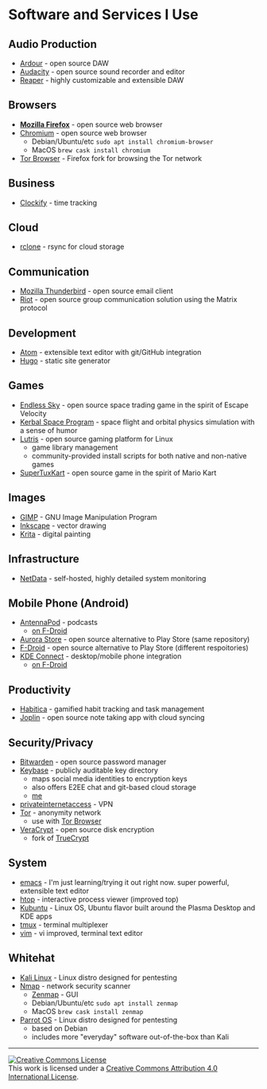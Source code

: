 # Software and Services I Use

## Audio Production
- [Ardour](https://ardour.org/) - open source DAW
- [Audacity](https://www.audacityteam.org/) - open source sound recorder and editor
- [Reaper](https://www.reaper.fm/) - highly customizable and extensible DAW

## Browsers
- **[Mozilla Firefox](https://www.mozilla.org/en-US/firefox/new/)** - open source web browser
- [Chromium](https://www.chromium.org/) - open source web browser
  - Debian/Ubuntu/etc `sudo apt install chromium-browser`
  - MacOS `brew cask install chromium`
- [Tor Browser](https://www.torproject.org/download/) - Firefox fork for browsing the Tor network

## Business
- [Clockify](https://clockify.me/) - time tracking

## Cloud
- [rclone](https://rclone.org/) - rsync for cloud storage

## Communication
- [Mozilla Thunderbird](https://www.thunderbird.net/en-US/) - open source email client
- [Riot](https://about.riot.im/) - open source group communication solution using the Matrix protocol

## Development
- [Atom](https://atom.io/) - extensible text editor with git/GitHub integration
- [Hugo](https://gohugo.io/) - static site generator

## Games
- [Endless Sky](https://endless-sky.github.io/) - open source space trading game in the spirit of Escape Velocity
- [Kerbal Space Program](https://www.kerbalspaceprogram.com/) - space flight and orbital physics simulation with a sense of humor
- [Lutris](https://lutris.net/) - open source gaming platform for Linux
  - game library management
  - community-provided install scripts for both native and non-native games
- [SuperTuxKart](https://supertuxkart.net/Main_Page) - open source game in the spirit of Mario Kart

## Images
- [GIMP](https://www.gimp.org/) - GNU Image Manipulation Program
- [Inkscape](https://inkscape.org/) - vector drawing
- [Krita](https://krita.org/en/) - digital painting

## Infrastructure
- [NetData](https://www.netdata.cloud/) - self-hosted, highly detailed system monitoring

## Mobile Phone (Android)
- [AntennaPod](https://antennapod.org/) - podcasts
  - [on F-Droid](https://f-droid.org/packages/de.danoeh.antennapod/)
- [Aurora Store](https://gitlab.com/AuroraOSS/AuroraStore) - open source alternative to Play Store (same repository)
- [F-Droid](https://f-droid.org/en/) - open source alternative to Play Store (different respoitories)
- [KDE Connect](https://community.kde.org/KDEConnect) - desktop/mobile phone integration
  - [on F-Droid](https://f-droid.org/en/packages/org.kde.kdeconnect_tp/)

## Productivity
- [Habitica](https://habitica.com/) - gamified habit tracking and task management
- [Joplin](https://joplinapp.org/) - open source note taking app with cloud syncing

## Security/Privacy
- [Bitwarden](https://bitwarden.com/) - open source password manager
- [Keybase](https://keybase.io/) - publicly auditable key directory
  - maps social media identities to encryption keys
  - also offers E2EE chat and git-based cloud storage
  - [me](https://keybase.io/sricks3)
- [privateinternetaccess](https://www.privateinternetaccess.com/) - VPN
- [Tor](https://www.torproject.org/) - anonymity network
  - use with [Tor Browser](https://www.torproject.org/download/)
- [VeraCrypt](https://www.veracrypt.fr/en/Home.html) - open source disk encryption
  - fork of [TrueCrypt](https://en.wikipedia.org/wiki/TrueCrypt)

## System
- [emacs](https://www.gnu.org/software/emacs/) - I'm just learning/trying it out right now. super powerful, extensible text editor
- [htop](https://hisham.hm/htop/) - interactive process viewer (improved top)
- [Kubuntu](https://kubuntu.org/) - Linux OS, Ubuntu flavor built around the Plasma Desktop and KDE apps
- [tmux](https://github.com/tmux/tmux/wiki) - terminal multiplexer
- [vim](https://www.vim.org/) - vi improved, terminal text editor

## Whitehat
- [Kali Linux](https://www.kali.org/) - Linux distro designed for pentesting
- [Nmap](https://nmap.org/) - network security scanner
  - [Zenmap](https://nmap.org/zenmap/) - GUI
  - Debian/Ubuntu/etc `sudo apt install zenmap`
  - MacOS `brew cask install zenmap`
- [Parrot OS](https://parrotlinux.org/) - Linux distro designed for pentesting
  - based on Debian
  - includes more "everyday" software out-of-the-box than Kali
---
<a rel="license" href="http://creativecommons.org/licenses/by/4.0/"><img alt="Creative Commons License" style="border-width:0" src="https://i.creativecommons.org/l/by/4.0/88x31.png" /></a><br />This work is licensed under a <a rel="license" href="http://creativecommons.org/licenses/by/4.0/">Creative Commons Attribution 4.0 International License</a>.
